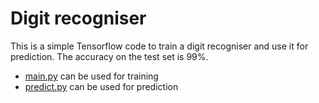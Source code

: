 # Digit recogniser
This is a simple Tensorflow code to train a digit recogniser and use it for prediction. The accuracy on the test set is 99%.
* [main.py](main.py) can be used for training
* [predict.py](predict.py) can be used for prediction
